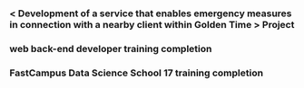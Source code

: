  ### < Development of a service that enables emergency measures in connection with a nearby client within Golden Time > Project
 ###  web back-end developer training completion
 ###  FastCampus Data Science School 17 training completion
